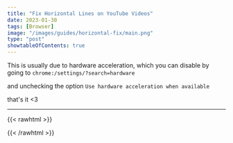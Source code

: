 ```yaml
---
title: "Fix Horizontal Lines on YouTube Videos"
date: 2023-01-30
tags: [Browser]
image: "/images/guides/horizontal-fix/main.png"
type: "post"
showtableOfContents: true
---
```


This is usually due to hardware acceleration, which you can disable by going to `chrome:/settings/?search=hardware` 

and unchecking the option `Use hardware acceleration when available`

that's it <3

----

{{< rawhtml >}} 
<script src="https://utteranc.es/client.js"
        repo="mansoorbarri/website"
        issue-term="title"
        theme="github-dark"
        crossorigin="anonymous"
        async>
</script>
{{< /rawhtml >}}